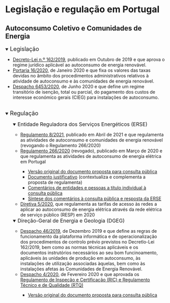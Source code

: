 <!-- # Energy Commons -->
<!--  **Tools and Information Database for the science, engineering, economics and politics of the Energy Transition**

Repository and open database for tutorials, computational tools, software implementions, technical documents, research papers, books and articles on the various aspects of the ongoing energy transition.
-->

 <!--## The politics of Energy  -->

# Legislação e regulação em Portugal

## Autoconsumo Coletivo e Comunidades de Energia

<details open>
<summary> <span style="font-size:18px; "> Legislação </span> </summary>

<ul>
<li> <a href="https://dre.pt/pesquisa/-/search/125692189/details/maximized">Decreto-Lei n.º 162/2019</a>, publicado em Outubro de 2019 e que aprova o regime jurídico aplicável ao autoconsumo de energia renovável. </li>

<li><a href="https://dre.pt/home/-/dre/128415687/details/maximized">Portaria 16/2020</a>, de Janeiro 2020 e que fixa os valores das taxas devidas no âmbito dos procedimentos administrativos relativos à atividade de autoconsumo e às comunidades de energia renovável. </li>

<li><a href="https://dre.pt/application/file/a/136170375">Despacho 6453/2020</a>, de Junho 2020 e que define um regime transitório de isenção, total ou parcial, do pagamento dos custos de interesse económico gerais (CIEG) para instalações de autoconsumo.</li>
</ul>

</details>

<br>

<details open>
<summary> <span style="font-size:18px; "> Regulação </span> </summary>

<ul>
<details open>
<summary> <span style="font-size:16px; "> Entidade Reguladora dos Serviços Energéticos (ERSE) </span> </summary>

<ul>
<li> <a href="https://dre.pt/application/conteudo/130469272">Regulamento 8/2021</a>, publicado em Abril de 2021 e que regulamenta as atividades de autoconsumo e comunidades de energia renovável (revogando o Regulamento 266/2020) </li>

<li> <a href="https://dre.pt/application/conteudo/130469272">Regulamento 266/2020</a> (revogado), publicado em Março de 2020 e que regulamenta as atividades de autoconsumo de energia elétrica em Portugal </li>

<ul>
<li> <a href="https://www.erse.pt/media/ibeepxbj/cp82_articulado.pdf">Versão original do documento proposta para consulta pública</a> </li>

<li> <a href="https://www.erse.pt/media/ejddjnul/cp82_docjustificativo.pdf">Documento justificativo</a> (contextualiza e complementa a proposta de regulamenta) </li>

<li> <a href="https://www.erse.pt/atividade/consultas-publicas/consulta-p%C3%BAblica-n-%C2%BA-82/comentarios">Comentários de entidades e pessoas a título individual à consulta pública</a> </li>

<li> <a href="https://www.erse.pt/media/40pdir3g/cp82_sintesecomentarios.pdf">Síntese dos comentários à consulta pública e resposta da ERSE</a></li>
</ul>

<li> <a href="https://dre.pt/application/conteudo/130469271">Diretiva 5/2020</a>, que regulamenta as tarifas de acesso às redes a aplicar ao autoconsumo de energia elétrica através da rede elétrica de serviço público (RESP) em 2020 </li>
</ul>

</details>

<details open>
<summary> <span style="font-size:16px; ">Direção-Geral de Energia e Geologia (DGEG)</span> </summary>

<ul> 
<li> <a href="https://www.dgeg.gov.pt/media/wvmldf2e/despacho-46_2019.pdf">Despacho 46/2019</a>, de Dezembro 2019 e que define as regras de funcionamento da plataforma informática e de operacionalização dos procedimentos de controlo prévio previstos no Decretlo-Lei 162/2019, bem como as normas técnicas aplicáveis e os documentos instrutórios necessários ao seu bom funcinoamento, aplicáveis às unidades de produção em autoconsumo, às instalações de utilização associadas àquelas, bem como às instalações afetas às Comunidades de Energia Renovável. </li> 

<li> <a href="https://www.dgeg.gov.pt/media/k0hl5gc2/despacho-4_2020.pdf">Despacho 4/2020</a>, de Fevereiro 2020 e que aprovada os <a href="https://www.dgeg.gov.pt/media/jwmpnff5/regulamento-de-inspe%C3%A7%C3%A3o-e-certifica%C3%A7%C3%A3o.pdf">Regulamento de Inspeção e Certificação (RIC) e  Regulamento Técnico e de Qualidade (RTQ)</a> </li> 

<ul> 
<li> <a href="https://participa.pt/contents/consultationdocument/Despacho-UPAC.pdf">Versão original do documento proposta para consulta pública</a></li>
</ul>

</ul>
</details>
</ul>
</details>
